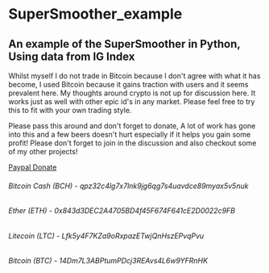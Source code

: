 # SuperSmoother_example
## An example of the SuperSmoother in Python, Using data from IG Index

Whilst myself I do not trade in Bitcoin because I don't agree with what it has become, I used Bitcoin because it gains traction with users and it seems prevalent here. My thoughts around crypto is not up for discussion here. It works just as well with other epic id's in any market. Please feel free to try this to fit with your own trading style. 

Please pass this around and don't forget to donate, A lot of work has gone into this and a few beers doesn't hurt especially if it helps you gain some profit! Please don't forget to join in the discussion and also checkout some of my other projects! 

[Paypal Donate](https://www.paypal.com/cgi-bin/webscr?cmd=_s-xclick&hosted_button_id=EV8XUGXX76UXQ&source=url)

###### Bitcoin Cash (BCH)  - 	  qpz32c4lg7x7lnk9jg6qg7s4uavdce89myax5v5nuk
###### Ether (ETH) - 				    0x843d3DEC2A4705BD4f45F674F641cE2D0022c9FB
###### Litecoin (LTC) - 			  Lfk5y4F7KZa9oRxpazETwjQnHszEPvqPvu
###### Bitcoin (BTC) - 			    14Dm7L3ABPtumPDcj3REAvs4L6w9YFRnHK
